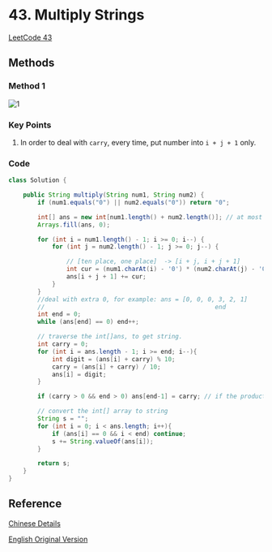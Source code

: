 # 43. Multiply Strings

[LeetCode 43](https://leetcode.com/problems/multiply-strings/)

## Methods

### Method 1

![1](../../Image/Mutiply_String.png)

### Key Points

1. In order to deal with `carry`, every time, put number into `i + j + 1` only.

### Code

```java
class Solution {

    public String multiply(String num1, String num2) {
        if (num1.equals("0") || num2.equals("0")) return "0";

        int[] ans = new int[num1.length() + num2.length()]; // at most  num1.length() + num2.length() digits
        Arrays.fill(ans, 0);

        for (int i = num1.length() - 1; i >= 0; i--) {
            for (int j = num2.length() - 1; j >= 0; j--) {

                // [ten place, one place]  -> [i + j, i + j + 1]
                int cur = (num1.charAt(i) - '0') * (num2.charAt(j) - '0');
                ans[i + j + 1] += cur;
            }
        }
        //deal with extra 0, for example: ans = [0, 0, 0, 3, 2, 1]
        //                                               end
        int end = 0;
        while (ans[end] == 0) end++;

        // traverse the int[]ans, to get string.
        int carry = 0;
        for (int i = ans.length - 1; i >= end; i--){
            int digit = (ans[i] + carry) % 10;
            carry = (ans[i] + carry) / 10;
            ans[i] = digit;
        }

        if (carry > 0 && end > 0) ans[end-1] = carry; // if the product needs carry to more digit than num1 and num2

        // convert the int[] array to string
        String s = "";
        for (int i = 0; i < ans.length; i++){
            if (ans[i] == 0 && i < end) continue;
            s += String.valueOf(ans[i]);
        }

        return s;
    }
}

```


## Reference

[Chinese Details](https://leetcode-cn.com/problems/multiply-strings/solution/gao-pin-mian-shi-xi-lie-zi-fu-chuan-cheng-fa-by-la/)

[English Original Version](https://leetcode.com/problems/multiply-strings/discuss/17605/Easiest-JAVA-Solution-with-Graph-Explanation)